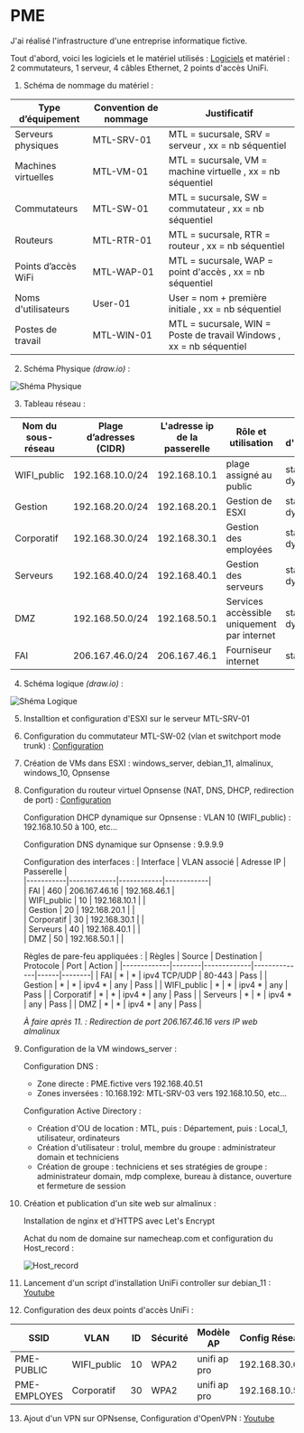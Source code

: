 # PME

J'ai réalisé l'infrastructure d'une entreprise informatique fictive. 

Tout d'abord, voici les logiciels et le matériel utilisés :
[Logiciels](https://github.com/trolul/PME_fictive/blob/main/Besoins%20logiciels.markdown) et matériel : 2 commutateurs, 1 serveur, 4 câbles Ethernet, 2 points d'accès UniFi.

1. Schéma de nommage du matériel :

| **Type d’équipement** | **Convention de nommage** | **Justificatif** |
|----------------------|------------------------|------------------------|
| Serveurs physiques  | MTL-SRV-01 | MTL = sucursale,  SRV = serveur , xx = nb séquentiel |
| Machines virtuelles | MTL-VM-01 | MTL = sucursale,  VM = machine virtuelle , xx = nb séquentiel |
| Commutateurs        | MTL-SW-01 | MTL = sucursale,   SW = commutateur , xx = nb séquentiel |
| Routeurs            | MTL-RTR-01 | MTL = sucursale,  RTR = routeur , xx = nb séquentiel |
| Points d’accès WiFi | MTL-WAP-01 | MTL = sucursale,  WAP = point d'accès , xx = nb séquentiel |
| Noms d'utilisateurs | User-01 | User = nom + première initiale , xx = nb séquentiel |
| Postes de travail | MTL-WIN-01 |  MTL = sucursale,  WIN = Poste de travail Windows , xx = nb séquentiel |

2. Schéma Physique _(draw.io)_ :

![Shéma Physique](https://github.com/user-attachments/assets/c44b668b-45a7-4f7f-b311-7b435983edd1)

3. Tableau réseau : 

| **Nom du sous-réseau** | **Plage d’adresses (CIDR)** | **L'adresse ip de la passerelle** | **Rôle et utilisation** | **Mode d'attribution** | **id du VLAN** |
|--------|--------|-----|---|---|---|
| WIFI_public | 192.168.10.0/24 | 192.168.10.1 | plage assigné au public | statique et dynamique | 10 |
| Gestion | 192.168.20.0/24  | 192.168.20.1  | Gestion de ESXI | statique et dynamique | 20 |
| Corporatif | 192.168.30.0/24  | 192.168.30.1  | Gestion des employées | statique et dynamique | 30 |
| Serveurs | 192.168.40.0/24  | 192.168.40.1  | Gestion des serveurs | statique et dynamique | 40 |
| DMZ | 192.168.50.0/24 |  192.168.50.1 | Services accèssible uniquement par internet  | statique et dynamique | 50 |
| FAI | 206.167.46.0/24 |  206.167.46.1 | Fourniseur internet  | statique | 460 |

4. Schéma logique _(draw.io)_ :

![Shéma Logique](https://github.com/user-attachments/assets/ab12eb7c-b429-4fd6-8e51-67dae18de049)

5. Installtion et configuration d'ESXI sur le serveur MTL-SRV-01

6. Configuration du commutateur MTL-SW-02 (vlan et switchport mode trunk) :
   [Configuration](https://github.com/trolul/PME_fictive/blob/main/startup-config.txt)

7. Création de VMs dans ESXI : windows_server, debian_11, almalinux, windows_10, Opnsense

8. Configuration du routeur virtuel Opnsense (NAT, DNS, DHCP, redirection de port) :
    [Configuration](https://github.com/trolul/PME_fictive/blob/main/config-OPNsense.localdomain.xml)

   Configuration DHCP dynamique sur Opnsense : VLAN 10 (WIFI_public) : 192.168.10.50 à 100, etc...

   Configuration DNS dynamique sur Opnsense : 9.9.9.9

   Configuration des interfaces :
   | Interface | VLAN associé | Adresse IP | Passerelle |  
   |-----------|-------------|------------|------------|  
   | FAI            |       460     |      206.167.46.16     | 192.168.46.1 |  
   | WIFI_public    |       10      |      192.168.10.1      |              |  
   | Gestion        |       20      |      192.168.20.1      |              |  
   | Corporatif     |       30      |      192.168.30.1      |              |  
   | Serveurs       |       40      |      192.168.40.1      |              |  
   | DMZ            |       50      |      192.168.50.1      |              |  

   Règles de pare-feu appliquées :
   | Règles      | Source | Destination | Protocole    | Port | Action |
   |-------------|--------|-------------|--------------|------|--------|
   | FAI  | *     | *                 | ipv4 TCP/UDP | 80-443   | Pass   |
   | Gestion  | *     | *          | ipv4 * | any             | Pass   |
   | WIFI_public | * | *         | ipv4 * | any    | Pass   |
   | Corporatif  | *    | *     | ipv4 * | any    | Pass   |
   | Serveurs  | *     | *         | ipv4 * | any             | Pass   |
   | DMZ  | *     | *                   | ipv4 * | any         | Pass   |

   _À faire après 11. : Redirection de port 206.167.46.16 vers IP web almalinux_

9. Configuration de la VM windows_server :

   Configuration DNS :
      - Zone directe : PME.fictive vers 192.168.40.51
      - Zones inversées : 10.168.192: MTL-SRV-03 vers 192.168.10.50, etc...

   Configuration Active Directory :
      - Création d'OU de location : MTL, puis : Département, puis : Local_1, utilisateur, ordinateurs
      - Création d'utilisateur : trolul, membre du groupe : administrateur domain et techniciens
      - Création de groupe : techniciens et ses stratégies de groupe : administrateur domain, mdp complexe, bureau à distance, ouverture et fermeture de session

10. Création et publication d'un site web sur almalinux :
    
    Installation de nginx et d'HTTPS avec Let's Encrypt
    
    Achat du nom de domaine sur namecheap.com et configuration du Host_record :
    
    ![Host_record](https://github.com/trolul/PME_fictive/blob/main/dns_record.png)

11. Lancement d'un script d'installation UniFi controller sur debian_11 :
   [Youtube](https://www.youtube.com/watch?v=LP4dIl8Y_Xw)

12. Configuration des deux points d'accès UniFi :

   | SSID | VLAN | ID | Sécurité | Modèle AP | Config Réseau |
   | --- | --- | --- | --- | --- | --- |
   | PME-PUBLIC | WIFI_public | 10 | WPA2 | unifi ap pro | 192.168.30.61 |
   | PME-EMPLOYES | Corporatif | 30 | WPA2 | unifi ap pro | 192.168.10.54 |

13. Ajout d'un VPN sur OPNsense, Configuration d'OpenVPN :
   [Youtube](https://www.youtube.com/watch?v=yVHJLyIwR5A)
